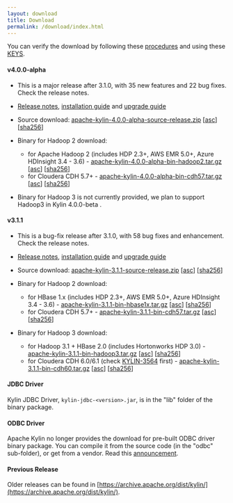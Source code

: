 ```yaml
---
layout: download
title: Download
permalink: /download/index.html
---
```


You can verify the download by following these [procedures](https://www.apache.org/info/verification.html) and using these [KEYS](https://www.apache.org/dist/kylin/KEYS).

#### v4.0.0-alpha
- This is a major release after 3.1.0, with 35 new features and 22 bug fixes. Check the release notes.
- [Release notes](/docs/release_notes.html), [installation guide](https://cwiki.apache.org/confluence/display/KYLIN/Installation+Guide) and [upgrade guide](https://cwiki.apache.org/confluence/display/KYLIN/How+to+upgrade)
- Source download: [apache-kylin-4.0.0-alpha-source-release.zip](https://www.apache.org/dyn/closer.cgi/kylin/apache-kylin-4.0.0-alpha/apache-kylin-4.0.0-alpha-source-release.zip) \[[asc](https://www.apache.org/dist/kylin/apache-kylin-4.0.0-alpha/apache-kylin-4.0.0-alpha-source-release.zip.asc)\] \[[sha256](https://www.apache.org/dist/kylin/apache-kylin-4.0.0-alpha/apache-kylin-4.0.0-alpha-source-release.zip.sha256)\]
- Binary for Hadoop 2 download:
  - for Apache Hadoop 2 (includes HDP 2.3+, AWS EMR 5.0+, Azure HDInsight 3.4 - 3.6) - [apache-kylin-4.0.0-alpha-bin-hadoop2.tar.gz](https://www.apache.org/dyn/closer.cgi/kylin/apache-kylin-4.0.0-alpha/apache-kylin-4.0.0-alpha-bin-hadoop2.tar.gz) \[[asc](https://www.apache.org/dist/kylin/apache-kylin-4.0.0-alpha/apache-kylin-4.0.0-alpha-bin-hadoop2.tar.gz.asc)\] \[[sha256](https://www.apache.org/dist/kylin/apache-kylin-4.0.0-alpha/apache-kylin-4.0.0-alpha-bin-hadoop2.tar.gz.sha256)\]
  - for Cloudera CDH 5.7+ - [apache-kylin-4.0.0-alpha-bin-cdh57.tar.gz](https://www.apache.org/dyn/closer.cgi/kylin/apache-kylin-4.0.0-alpha/apache-kylin-4.0.0-alpha-bin-cdh57.tar.gz) \[[asc](https://www.apache.org/dist/kylin/apache-kylin-4.0.0-alpha/apache-kylin-4.0.0-alpha-bin-cdh57.tar.gz.asc)\] \[[sha256](https://www.apache.org/dist/kylin/apache-kylin-4.0.0-alpha/apache-kylin-4.0.0-alpha-bin-cdh57.tar.gz.sha256)\]

- Binary for Hadoop 3 is not currently provided, we plan to support Hadoop3 in Kylin 4.0.0-beta .
  
#### v3.1.1
- This is a bug-fix release after 3.1.0, with 58 bug fixes and enhancement. Check the release notes.
- [Release notes](/docs/release_notes.html), [installation guide](/docs/install/index.html) and [upgrade guide](/docs/howto/howto_upgrade.html)
- Source download: [apache-kylin-3.1.1-source-release.zip](https://www.apache.org/dyn/closer.cgi/kylin/apache-kylin-3.1.1/apache-kylin-3.1.1-source-release.zip) \[[asc](https://www.apache.org/dist/kylin/apache-kylin-3.1.1/apache-kylin-3.1.1-source-release.zip.asc)\] \[[sha256](https://www.apache.org/dist/kylin/apache-kylin-3.1.1/apache-kylin-3.1.1-source-release.zip.sha256)\]
- Binary for Hadoop 2 download:
  - for HBase 1.x (includes HDP 2.3+, AWS EMR 5.0+, Azure HDInsight 3.4 - 3.6) - [apache-kylin-3.1.1-bin-hbase1x.tar.gz](https://www.apache.org/dyn/closer.cgi/kylin/apache-kylin-3.1.1/apache-kylin-3.1.1-bin-hbase1x.tar.gz) \[[asc](https://www.apache.org/dist/kylin/apache-kylin-3.1.1/apache-kylin-3.1.1-bin-hbase1x.tar.gz.asc)\] \[[sha256](https://www.apache.org/dist/kylin/apache-kylin-3.1.1/apache-kylin-3.1.1-bin-hbase1x.tar.gz.sha256)\]
  - for Cloudera CDH 5.7+ - [apache-kylin-3.1.1-bin-cdh57.tar.gz](https://www.apache.org/dyn/closer.cgi/kylin/apache-kylin-3.1.1/apache-kylin-3.1.1-bin-cdh57.tar.gz) \[[asc](https://www.apache.org/dist/kylin/apache-kylin-3.1.1/apache-kylin-3.1.1-bin-cdh57.tar.gz.asc)\] \[[sha256](https://www.apache.org/dist/kylin/apache-kylin-3.1.1/apache-kylin-3.1.1-bin-cdh57.tar.gz.sha256)\]

- Binary for Hadoop 3 download:
  - for Hadoop 3.1 + HBase 2.0 (includes Hortonworks HDP 3.0) - [apache-kylin-3.1.1-bin-hadoop3.tar.gz](https://www.apache.org/dyn/closer.cgi/kylin/apache-kylin-3.1.1/apache-kylin-3.1.1-bin-hadoop3.tar.gz) \[[asc](https://www.apache.org/dist/kylin/apache-kylin-3.1.1/apache-kylin-3.1.1-bin-hadoop3.tar.gz.asc)\] \[[sha256](https://www.apache.org/dist/kylin/apache-kylin-3.1.1/apache-kylin-3.1.1-bin-hadoop3.tar.gz.sha256)\]
  - for Cloudera CDH 6.0/6.1 (check [KYLIN-3564](https://issues.apache.org/jira/browse/KYLIN-3564) first) - [apache-kylin-3.1.1-bin-cdh60.tar.gz](https://www.apache.org/dyn/closer.cgi/kylin/apache-kylin-3.1.1/apache-kylin-3.1.1-bin-cdh60.tar.gz) \[[asc](https://www.apache.org/dist/kylin/apache-kylin-3.1.1/apache-kylin-3.1.1-bin-cdh60.tar.gz.asc)\] \[[sha256](https://www.apache.org/dist/kylin/apache-kylin-3.1.1/apache-kylin-3.1.1-bin-cdh60.tar.gz.sha256)\]

#### JDBC Driver

Kylin JDBC Driver, `kylin-jdbc-<version>.jar`, is in the "lib" folder of the binary package.

#### ODBC Driver

Apache Kylin no longer provides the download for pre-built ODBC driver binary package. You can compile it from the source code (in the "odbc" sub-folder), or get from a vendor. Read this [announcement](http://apache-kylin.74782.x6.nabble.com/Kylin-ODBC-driver-is-removed-from-download-page-td12928.html).

#### Previous Release

Older releases can be found in [https://archive.apache.org/dist/kylin/](https://archive.apache.org/dist/kylin/).
